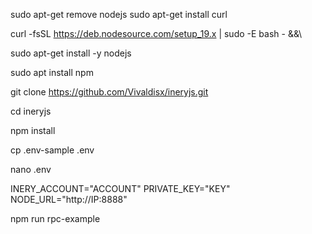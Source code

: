 sudo apt-get remove nodejs
sudo apt-get install curl

curl -fsSL https://deb.nodesource.com/setup_19.x | sudo -E bash - &&\

sudo apt-get install -y nodejs

sudo apt install npm

git clone  https://github.com/Vivaldisx/ineryjs.git

cd ineryjs


npm install


cp .env-sample .env


 nano .env


INERY_ACCOUNT="ACCOUNT"
PRIVATE_KEY="KEY"
NODE_URL="http://IP:8888"


npm run rpc-example
